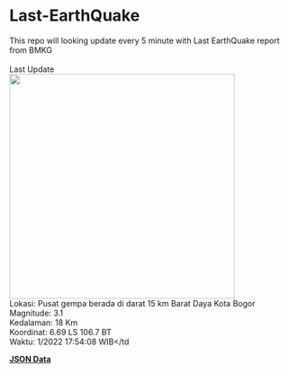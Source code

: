 # Last-EarthQuake
This repo will looking update every 5 minute with Last EarthQuake report from BMKG
<br>
<br>
Last Update
<br>
<img src="https://ews.bmkg.go.id/TEWS/data/20221123175408.mmi.jpg" width="400"/>
<br>
Lokasi: Pusat gempa berada di darat 15 km Barat Daya Kota Bogor <br>
Magnitude: 3.1 <br>
Kedalaman: 18 Km <br>
Koordinat: 6.69 LS 106.7 BT <br>
Waktu: 1/2022 17:54:08 WIB</td <br>

<a href="./data/data.json">**JSON Data**</a>
